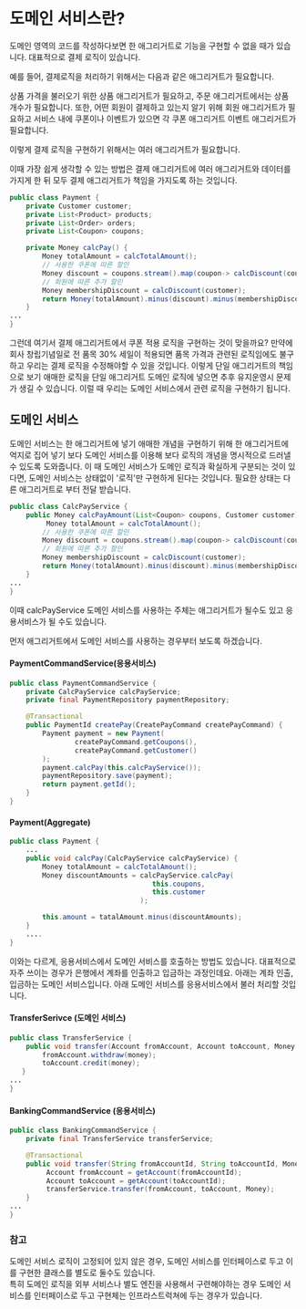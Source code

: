 # 도메인 서비스란?

도메인 영역의 코드를 작성하다보면 한 애그리거트로 기능을 구현할 수 없을 때가 있습니다. 대표적으로 결제 로직이 있습니다.


예를 들어, 결제로직을 처리하기 위해서는 다음과 같은 애그리거트가 필요합니다.


상품 가격을 불러오기 위한 상품 애그리거트가 필요하고,
주문 애그리거트에서는 상품 개수가 필요합니다.
또한, 어떤 회원이 결제하고 있는지 알기 위해 회원 애그리거트가 필요하고
서비스 내에 쿠폰이나 이벤트가 있으면 각 쿠폰 애그리거트 이벤트 애그리거트가 필요합니다.

이렇게 결제 로직을 구현하기 위해서는 여러 애그리거트가 필요합니다.


이때 가장 쉽게 생각할 수 있는 방법은 결제 애그리거트에 여러 애그리거트와 데이터를 가지게 한 뒤 모두 결제 애그리거트가 책임을 가지도록 하는 것입니다.

```java
public class Payment {
    private Customer customer;
    private List<Product> products;
    private List<Order> orders;
    private List<Coupon> coupons;

    private Money calcPay() {
        Money totalAmount = calcTotalAmount();
        // 사용한 쿠폰에 따른 할인
        Money discount = coupons.stream().map(coupon-> calcDiscount(coupon)).reduce(~~~~);
        // 회원에 따른 추가 할인
        Money membershipDiscount = calcDiscount(customer);
        return Money(totalAmount).minus(discount).minus(membershipDiscount);
    }
...
}
```


그런데 여기서 결제 애그리거트에서 쿠폰 적용 로직을 구현하는 것이 맞을까요? 
만약에 회사 창립기념일로 전 품목 30% 세일이 적용되면 품목 가격과 관련된 로직임에도 불구하고 우리는 결제 로직을 수정해야할 수 있을 것입니다.
이렇게 단일 애그리거트의 책임으로 보기 애매한 로직을 단일 애그리거트 도메인 로직에 넣으면 추후 유지운영시 문제가 생길 수 있습니다.
이럴 때 우리는 도메인 서비스에서 관련 로직을 구현하기 됩니다.

## 도메인 서비스

도메인 서비스는 한 애그리거트에 넣기 애매한 개념을 구현하기 위해 한 애그리거트에 억지로 집어 넣기 보다 도메인 서비스를 이용해 보다 로직의 개념을 명시적으로 드러낼 수 있도록 도와줍니다.
이 때 도메인 서비스가 도메인 로직과 확실하게 구분되는 것이 있다면, 도메인 서비스는 상태없이 '로직'만 구현하게 된다는 것입니다. 필요한 상태는 다른 애그리거트로 부터 전달 받습니다.

```java
public class CalcPayService {
    public Money calcPayAmount(List<Coupon> coupons, Customer customer) {
         Money totalAmount = calcTotalAmount();
        // 사용한 쿠폰에 따른 할인
        Money discount = coupons.stream().map(coupon-> calcDiscount(coupon)).reduce(~~~~);
        // 회원에 따른 추가 할인
        Money membershipDiscount = calcDiscount(customer);
        return Money(totalAmount).minus(discount).minus(membershipDiscount);
    }
...
}
```

이때 calcPayService 도메인 서비스를 사용하는 주체는 애그리거트가 될수도 있고 응용서비스가 될 수도 있습니다.

먼저 애그리거트에서 도메인 서비스를 사용하는 경우부터 보도록 하겠습니다.

#### PaymentCommandService(응용서비스)

```java
public class PaymentCommandService {
    private CalcPayService calcPayService;
    private final PaymentRepository paymentRepository;

    @Transactional
    public PaymentId createPay(CreatePayCommand createPayCommand) {
        Payment payment = new Payment(
                createPayCommand.getCoupons(),
                createPayCommand.getCustomer()
        );
        payment.calcPay(this.calcPayService());
        paymentRepository.save(payment);
        return payment.getId();
    }
}     
```

#### Payment(Aggregate)

```java
public class Payment {
    ...
    public void calcPay(CalcPayService calcPayService) {
        Money totalAmount = calcTotalAmount();
        Money discountAmounts = calcPayService.calcPay(
                                   this.coupons,
                                   this.customer
                                );

        this.amount = tatalAmount.minus(discountAmounts);
    }
    ....
}
```

이와는 다르게, 응용서비스에서 도메인 서비스를 호출하는 방법도 있습니다.
대표적으로 자주 쓰이는 경우가 은행에서 계좌를 인출하고 입금하는 과정인데요. 
아래는 계좌 인출, 입금하는 도메인 서비스입니다. 아래 도메인 서비스를 응용서비스에서 불러 처리할 것입니다.

#### TransferSerivce (도메인 서비스)

```java
public class TransferService {
    public void transfer(Account fromAccount, Account toAccount, Money money) {
        fromAccount.withdraw(money);
        toAccount.credit(money);
   }
...
} 
```

#### BankingCommandService (응용서비스)

```java
public class BankingCommandService {
    private final TransferService transferService;

    @Transactional
    public void transfer(String fromAccountId, String toAccountId, Money money) {
         Account fromAccount = getAccount(fromAccountId); 
         Account toAccount = getAccount(toAccountId);
         transferService.transfer(fromAccount, toAccount, Money);
    }
...
}
```

### 참고


도메인 서비스 로직이 고정되어 있지 않은 경우, 도메인 서비스를 인터페이스로 두고 이를 구현한 클래스를 별도로 둘수도 있습니다.  
특히 도메인 로직을 외부 서비스나 별도 엔진을 사용해서 구련해야하는 경우 도메인 서비스를 인터페이스로 두고 구현체는 인프라스트럭쳐에 두는 경우가 있습니다.

